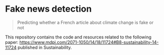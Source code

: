 Fake news detection
=

> Predicting whether a French article about climate change is fake or not

This repository contains the code and resources related to the following paper: https://www.mdpi.com/2071-1050/14/18/11724#B8-sustainability-14-11724 published in Sustainability.
